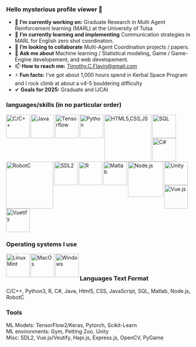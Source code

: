 ### Hello mysterious profile viewer 👋

- 🔭 **I’m currently working on:** Graduate Research in Multi Agent Reinforcement learning (MARL) at the University of Tulsa
- 🌱 **I’m currently learning and implementing** Communication strategies in MARL for English zero shot coordination. 
- 👯 **I’m looking to collaborate** Multi-Agent Coordination projects / papers.
- 💬 **Ask me about** Machine learning / Statistical modeling, Game / Game-Engine developement, and web developement.
- 📫 **How to reach me:** Timothy.C.Flavin@gmail.com
- ⚡ **Fun facts:** I've got about 1,000 hours spend in Kerbal Space Program and I rock climb at about a v4-5 bouldering difficulty
- ✔  **Goals for 2025:** Graduate and IJCAI

### languages/skills (in no particular order)
<img alt="C/C++" src="https://user-images.githubusercontent.com/42747200/46140125-da084900-c26d-11e8-8ea7-c45ae6306309.png" alt="C++" width=64 align="left"/>
<img alt="Java" src="https://cdn.iconscout.com/icon/free/png-256/java-23-225999.png" width=64 align="left"/>
<img alt="Tensorflow" src="https://miro.medium.com/max/3150/1*iDQvKoz7gGHc6YXqvqWWZQ.png" width=64 align="left"/>
<img alt="Python" src="https://cdn3.iconfinder.com/data/icons/logos-and-brands-adobe/512/267_Python-512.png" width=64 align="left"/>
<img alt="HTML5,CSS,JS" src="https://user-images.githubusercontent.com/30186107/29488525-f55a69d0-84da-11e7-8a39-5476f663b5eb.png" width=128 align="left"/>
<img alt="SQL" src="https://www.vectorlogo.zone/logos/mysql/mysql-official.svg" width=64 align="left"/>
<img alt="C#" src="https://upload.wikimedia.org/wikipedia/commons/4/4f/Csharp_Logo.png" width=64 align="left"/>
<img alt="Unity" src="https://cdn4.iconfinder.com/data/icons/logos-brands-5/24/unity-512.png" width=64/>
<img alt="RobotC" src="https://renegaderobotics.org/wp-content/uploads/ROBOTC-logo-larger-e1500138348470.png" width=128 align="left"/>
<img alt="SDL2" src="https://wiki.libsdl.org/static_files/logo.png" width=64 align="left"/>
<img alt="R" src="https://cdn.iconscout.com/icon/free/png-256/r-5-283170.png" width=64 align="left"/>
<img alt="Matlab" src="https://upload.wikimedia.org/wikipedia/commons/2/21/Matlab_Logo.png" width=64 align="left"/>
<img alt="Node.js" src="https://icon-library.com/images/node-icon/node-icon-21.jpg" width=96 align="left"/>
<img alt="Vue.js" src="https://cdn.iconscout.com/icon/free/png-512/vue-282497.png" width=64 align="left"/>
<img alt="Vuetify" src="https://res.cloudinary.com/confidante/image/upload/v1520961320/logo_ew2tpg.png" width=64/>
<br/>
<h3>Operating systems I use</h3>
<img alt="Linux Mint" src="https://winaero.com/blog/wp-content/uploads/2019/12/Linux-Mint-Linuxmint-Logo-Icon-New.png" width=64 align="left"/>
<img alt="MacOs" src="https://cdn.osxdaily.com/wp-content/uploads/2013/11/finder.png" width=64 align="left"/>
<img alt="Windows" src="https://www.freeiconspng.com/thumbs/windows-icon-png/cute-ball-windows-icon-png-16.png" width=64 align="left"/>
<br/>
<br/>
<h3>Languages Text Format</h3>
C/C++, Python3, R, C#, Java, Html5, CSS, JavaScript, SQL, Matlab, Node.js, RobotC
<h3>Tools</h3>
ML Models: TensorFlow2/Keras, Pytorch, Scikit-Learn 
<br/>
ML environments: Gym, Petting Zoo, Unity
<br/>
Misc: SDL2, Vue.js/Veutify, Hapi.js, Express.js, OpenCV, PyGame
